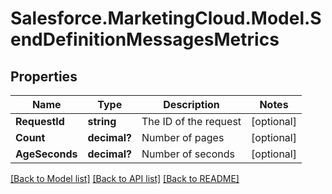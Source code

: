 # Salesforce.MarketingCloud.Model.SendDefinitionMessagesMetrics
## Properties

Name | Type | Description | Notes
------------ | ------------- | ------------- | -------------
**RequestId** | **string** | The ID of the request | [optional] 
**Count** | **decimal?** | Number of pages | [optional] 
**AgeSeconds** | **decimal?** | Number of seconds | [optional] 

[[Back to Model list]](../README.md#documentation-for-models) [[Back to API list]](../README.md#documentation-for-api-endpoints) [[Back to README]](../README.md)

